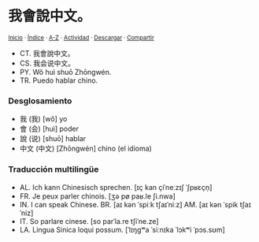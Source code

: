 # 我會說中文。
<sup>[Inicio](../../../../index.md) · [Índice](../../../../indices/frases-chinas.md) · [A-Z](../../../../indices/alfabetico.md) · [Actividad](../../../../indices/actividad.md) · <a href="../../../../contenido/w/o/3/wo3-hui4-shuo1-zhong1-wen2.html" download="jucardus-wo3-hui4-shuo1-zhong1-wen2.html">Descargar</a> · [Compartir](https://x.com/intent/tweet?text=%E6%88%91%E6%9C%83%E8%AA%AA%E4%B8%AD%E6%96%87%E3%80%82%20(%E6%88%91%E4%BC%9A%E8%AF%B4%E4%B8%AD%E6%96%87%E3%80%82)%20%5BW%C7%92%20hu%C3%AC%20shu%C5%8D%20Zh%C5%8Dngw%C3%A9n.%5D%20entre%20las%20Frases%20chinas%2C%20con%20desglosamiento%20y%20traducci%C3%B3n%20multiling%C3%BCe.%0A%E2%86%92%20https%3A%2F%2Fjucardus.github.io%2Fcontenido%2Fw%2Fo%2F3%2Fwo3-hui4-shuo1-zhong1-wen2.html%0A%0A%23frss_chns_jucardus%0A%40jucardus)</sup>

* CT. 我會說中文。
* CS. 我会说中文。
* PY. Wǒ huì shuō Zhōngwén.
* TR. Puedo hablar chino.

### Desglosamiento

* 我 (我) [wǒ] yo
* 會 (会) [huì] poder
* 說 (说) [shuō] hablar
* 中文 (中文) [Zhōngwén] chino (el idioma)

### Traducción multilingüe

* AL. Ich kann Chinesisch sprechen. [ɪç kan çiˈneːzɪʃ ˈʃpʁɛçn̩]
* FR. Je peux parler chinois. [ʒə pø paʁ.le ʃi.nwa]
* IN. I can speak Chinese. BR. [aɪ kən ˈspiːk tʃaɪˈniːz] AM. [aɪ kən ˈspik tʃaɪˈniz]
* IT. So parlare cinese. [so parˈla.re tʃiˈne.ze]
* LA. Lingua Sinica loqui possum. [ˈlɪŋɡʷa ˈsiːnɪka ˈlɔkʷi ˈpɔs.sʊm]
